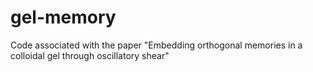 # gel-memory
Code associated with the paper "Embedding orthogonal memories in a colloidal gel through oscillatory shear"
